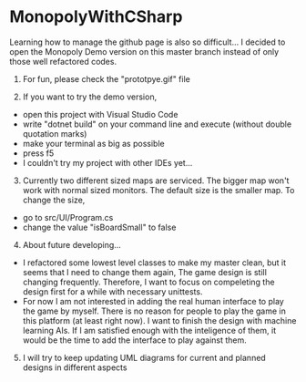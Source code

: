 # MonopolyWithCSharp

Learning how to manage the github page is also so difficult...
I decided to open the Monopoly Demo version on this master branch instead of only those well refactored codes.


1. For fun, please check the "prototpye.gif" file

2. If you want to try the demo version,
  - open this project with Visual Studio Code
  - write "dotnet build" on your command line and execute (without double quotation marks)
  - make your terminal as big as possible
  - press f5
  - I couldn't try my project with other IDEs yet...

3. Currently two different sized maps are serviced. The bigger map won't work with normal sized monitors.
   The default size is the smaller map. To change the size,
  - go to src/UI/Program.cs
  - change the value "isBoardSmall" to false
  
4. About future developing...
  - I refactored some lowest level classes to make my master clean, but it seems that I need to change them again,
    The game design is still changing frequently. Therefore, I want to focus on compeleting the design first for a while with necessary unittests.
  - For now I am not interested in adding the real human interface to play the game by myself.
    There is no reason for people to play the game in this platform (at least right now).
    I want to finish the design with machine learning AIs.
    If I am satisfied enough with the inteligence of them, it would be the time to add the interface to play against them.
    
 5. I will try to keep updating UML diagrams for current and planned designs in different aspects
